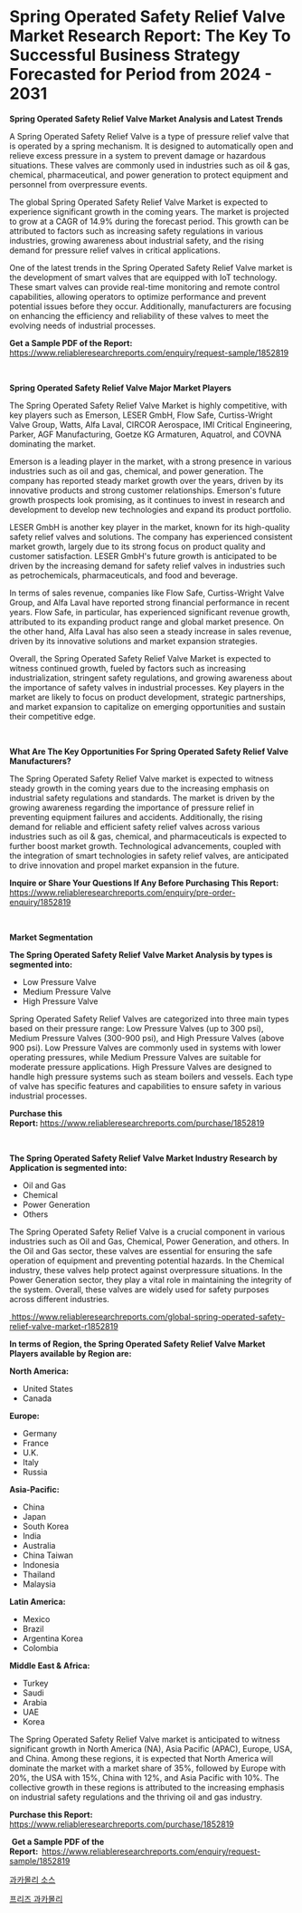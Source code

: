 <p><h1>Spring Operated Safety Relief Valve Market Research Report: The Key To Successful Business Strategy Forecasted for Period from 2024 - 2031</h1></p><p><strong>Spring Operated Safety Relief Valve Market Analysis and Latest Trends</strong></p>
<p><p>A Spring Operated Safety Relief Valve is a type of pressure relief valve that is operated by a spring mechanism. It is designed to automatically open and relieve excess pressure in a system to prevent damage or hazardous situations. These valves are commonly used in industries such as oil & gas, chemical, pharmaceutical, and power generation to protect equipment and personnel from overpressure events.</p><p>The global Spring Operated Safety Relief Valve Market is expected to experience significant growth in the coming years. The market is projected to grow at a CAGR of 14.9% during the forecast period. This growth can be attributed to factors such as increasing safety regulations in various industries, growing awareness about industrial safety, and the rising demand for pressure relief valves in critical applications.</p><p>One of the latest trends in the Spring Operated Safety Relief Valve market is the development of smart valves that are equipped with IoT technology. These smart valves can provide real-time monitoring and remote control capabilities, allowing operators to optimize performance and prevent potential issues before they occur. Additionally, manufacturers are focusing on enhancing the efficiency and reliability of these valves to meet the evolving needs of industrial processes.</p></p>
<p><strong>Get a Sample PDF of the Report:&nbsp;</strong> <a href="https://www.reliableresearchreports.com/enquiry/request-sample/1852819">https://www.reliableresearchreports.com/enquiry/request-sample/1852819</a></p>
<p>&nbsp;</p>
<p><strong>Spring Operated Safety Relief Valve Major Market Players</strong></p>
<p><p>The Spring Operated Safety Relief Valve Market is highly competitive, with key players such as Emerson, LESER GmbH, Flow Safe, Curtiss-Wright Valve Group, Watts, Alfa Laval, CIRCOR Aerospace, IMI Critical Engineering, Parker, AGF Manufacturing, Goetze KG Armaturen, Aquatrol, and COVNA dominating the market. </p><p>Emerson is a leading player in the market, with a strong presence in various industries such as oil and gas, chemical, and power generation. The company has reported steady market growth over the years, driven by its innovative products and strong customer relationships. Emerson's future growth prospects look promising, as it continues to invest in research and development to develop new technologies and expand its product portfolio. </p><p>LESER GmbH is another key player in the market, known for its high-quality safety relief valves and solutions. The company has experienced consistent market growth, largely due to its strong focus on product quality and customer satisfaction. LESER GmbH's future growth is anticipated to be driven by the increasing demand for safety relief valves in industries such as petrochemicals, pharmaceuticals, and food and beverage.</p><p>In terms of sales revenue, companies like Flow Safe, Curtiss-Wright Valve Group, and Alfa Laval have reported strong financial performance in recent years. Flow Safe, in particular, has experienced significant revenue growth, attributed to its expanding product range and global market presence. On the other hand, Alfa Laval has also seen a steady increase in sales revenue, driven by its innovative solutions and market expansion strategies. </p><p>Overall, the Spring Operated Safety Relief Valve Market is expected to witness continued growth, fueled by factors such as increasing industrialization, stringent safety regulations, and growing awareness about the importance of safety valves in industrial processes. Key players in the market are likely to focus on product development, strategic partnerships, and market expansion to capitalize on emerging opportunities and sustain their competitive edge.</p></p>
<p>&nbsp;</p>
<p><strong>What Are The Key Opportunities For Spring Operated Safety Relief Valve Manufacturers?</strong></p>
<p><p>The Spring Operated Safety Relief Valve market is expected to witness steady growth in the coming years due to the increasing emphasis on industrial safety regulations and standards. The market is driven by the growing awareness regarding the importance of pressure relief in preventing equipment failures and accidents. Additionally, the rising demand for reliable and efficient safety relief valves across various industries such as oil & gas, chemical, and pharmaceuticals is expected to further boost market growth. Technological advancements, coupled with the integration of smart technologies in safety relief valves, are anticipated to drive innovation and propel market expansion in the future.</p></p>
<p><strong>Inquire or Share Your Questions If Any Before Purchasing This Report:</strong> <a href="https://www.reliableresearchreports.com/enquiry/pre-order-enquiry/1852819">https://www.reliableresearchreports.com/enquiry/pre-order-enquiry/1852819</a></p>
<p>&nbsp;</p>
<p><strong>Market Segmentation</strong></p>
<p><strong>The Spring Operated Safety Relief Valve Market Analysis by types is segmented into:</strong></p>
<p><ul><li>Low Pressure Valve</li><li>Medium Pressure Valve</li><li>High Pressure Valve</li></ul></p>
<p><p>Spring Operated Safety Relief Valves are categorized into three main types based on their pressure range: Low Pressure Valves (up to 300 psi), Medium Pressure Valves (300-900 psi), and High Pressure Valves (above 900 psi). Low Pressure Valves are commonly used in systems with lower operating pressures, while Medium Pressure Valves are suitable for moderate pressure applications. High Pressure Valves are designed to handle high pressure systems such as steam boilers and vessels. Each type of valve has specific features and capabilities to ensure safety in various industrial processes.</p></p>
<p><strong>Purchase this Report:&nbsp;</strong><a href="https://www.reliableresearchreports.com/purchase/1852819">https://www.reliableresearchreports.com/purchase/1852819</a></p>
<p>&nbsp;</p>
<p><strong>The Spring Operated Safety Relief Valve Market Industry Research by Application is segmented into:</strong></p>
<p><ul><li>Oil and Gas</li><li>Chemical</li><li>Power Generation</li><li>Others</li></ul></p>
<p><p>The Spring Operated Safety Relief Valve is a crucial component in various industries such as Oil and Gas, Chemical, Power Generation, and others. In the Oil and Gas sector, these valves are essential for ensuring the safe operation of equipment and preventing potential hazards. In the Chemical industry, these valves help protect against overpressure situations. In the Power Generation sector, they play a vital role in maintaining the integrity of the system. Overall, these valves are widely used for safety purposes across different industries.</p></p>
<p><a href="https://www.reliableresearchreports.com/global-spring-operated-safety-relief-valve-market-r1852819">&nbsp;https://www.reliableresearchreports.com/global-spring-operated-safety-relief-valve-market-r1852819</a></p>
<p><strong>In terms of Region, the Spring Operated Safety Relief Valve Market Players available by Region are:</strong></p>
<p>
    <p> <strong> North America: </strong>
        <ul>
            <li>United States</li>
            <li>Canada</li>
        </ul>
        </p> 
    <p> <strong> Europe: </strong>
        <ul>
            <li>Germany</li>
            <li>France</li>
            <li>U.K.</li>
            <li>Italy</li>
            <li>Russia</li>
        </ul>
        </p> 
    <p> <strong> Asia-Pacific: </strong>
        <ul>
            <li>China</li>
            <li>Japan</li>
            <li>South Korea</li>
            <li>India</li>
            <li>Australia</li>
            <li>China Taiwan</li>
            <li>Indonesia</li>
            <li>Thailand</li>
            <li>Malaysia</li>
        </ul>
        </p> 
    <p> <strong> Latin America: </strong>
        <ul>
            <li>Mexico</li>
            <li>Brazil</li>
            <li>Argentina Korea</li>
            <li>Colombia</li>
        </ul>
        </p> 
    <p> <strong> Middle East & Africa: </strong>
        <ul>
            <li>Turkey</li>
            <li>Saudi</li>
            <li>Arabia</li>
            <li>UAE</li>
            <li>Korea</li>
        </ul>
    </p>
    </p>
<p><p>The Spring Operated Safety Relief Valve market is anticipated to witness significant growth in North America (NA), Asia Pacific (APAC), Europe, USA, and China. Among these regions, it is expected that North America will dominate the market with a market share of 35%, followed by Europe with 20%, the USA with 15%, China with 12%, and Asia Pacific with 10%. The collective growth in these regions is attributed to the increasing emphasis on industrial safety regulations and the thriving oil and gas industry.</p></p>
<p><strong>Purchase this Report: </strong><a href="https://www.reliableresearchreports.com/purchase/1852819">https://www.reliableresearchreports.com/purchase/1852819</a></p>
<p>&nbsp;<strong>Get a Sample PDF of the Report:&nbsp;&nbsp;</strong><a href="https://www.reliableresearchreports.com/enquiry/request-sample/1852819">https://www.reliableresearchreports.com/enquiry/request-sample/1852819</a></p>
<p><strong></strong></p>
<p><p><a href="https://github.com/royErdmtyan906778/Market-Research-Report-List-1/blob/main/567439339480.md">과카몰리 소스</a></p><p><a href="https://github.com/valroy852/Market-Research-Report-List-1/blob/main/885960139481.md">프리즈 과카몰리</a></p></p>